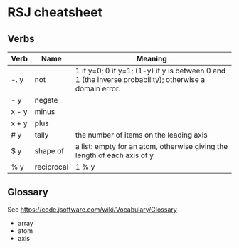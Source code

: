 # RSJ cheatsheet

## Verbs

| Verb  | Name       | Meaning                                                                                                |
| ----- | ---------- | ------------------------------------------------------------------------------------------------------ |
| -. y  | not        | 1 if y=0; 0 if y=1; (1-y) if y is between 0 and 1 (the inverse probability); otherwise a domain error. |
| - y   | negate     |                                                                                                        |
| x - y | minus      |                                                                                                        |
| x + y | plus       |                                                                                                        |
| # y   | tally      | the number of items on the leading axis                                                                |
| $ y   | shape of   | a list: empty for an atom, otherwise giving the length of each axis of y                               |
| % y   | reciprocal | 1 % y                                                                                                  |

## Glossary

See <https://code.jsoftware.com/wiki/Vocabulary/Glossary>

- array
- atom
- axis
